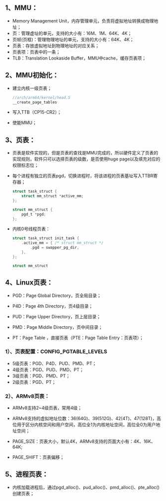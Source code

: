 ## 1、MMU：

* Memory Management Unit，内存管理单元，负责将虚拟地址转换成物理地址；
* 页：管理虚址的单元，支持的大小有：16M、1M、64K、4K；
* 页帧(页框)：管理物理地址的单元，支持的大小有：64K、4K；
* 页表：存放虚拟地址到物理地址的对应关系；
* 页表项：页表中的一条；
* TLB：Translation Lookaside Buffer，MMU中cache，缓存页表项；

## 2、MMU初始化：

* 建立内核一级页表；

  ```c
  //arch/arm64/kernel/head.S
  __create_page_tables
  ```

* 写入TTB（CP15-CR2）；

* 使能MMU；

## 3、页表：

* 页表是软件实现的，但是页表的查找是MMU完成的，所以硬件定义了页表的实现规则，软件只可以选择页表的级数，是否使用huge page以及填充对应的权限标志位；

* 每个进程有独立的页表pgd，切换进程时，将该进程的页表基址写入TTBR寄存器；

  ```c
  struct task_struct {
      struct mm_struct *active_mm;
  };
  
  struct mm_struct {
      pgd_t *pgd;
  };
  ```

* 内核0号线程页表：

  ```c
  struct task_struct init_task {
      .active_mm = { /* struct mm_struct */
          .pgd = swapper_pg_dir,
      },
  };
  
  struct mm_struct 
  ```

  

## 4、Linux页表：

* PGD：Page Global Directory，页全局目录；

* P4D：Page 4th Directory，页4级目录；

* PUD：Page Upper Directory，页上层目录；

* PMD：Page Middle Directory，页中间目录；

* PT：Page Table ，直接页表（PTE：Page Table Entry：页表项）；

### 1）、页表配置：CONFIG_PGTABLE_LEVELS

* 5级页表：PGD、P4D、PUD、PMD、PT；
* 4级页表：PGD、PUD、PMD、PT；
* 3级页表：PGD、PMD、PT；
* 2级页表：PGD、PT；

### 2）、ARMv8页表：

* ARMv8支持2~4级页表，常用4级；

* ARMv8支持的虚拟地址位数：36(64G)、39(512G)、42(4T)、47(128T)，高位用于区分内核空间和用户空间，高位全1为内核地址空间，高位全0为用户地址空间；

* PAGE_SIZE：页表大小，默认4K，ARMv8支持的页面大小有：4K、16K、64K;

* PAGE_SHIFT：页表偏移；

## 5、进程页表：

* 内核加载进程后，通过pgd_alloc()、pud_alloc()、pmd_alloc()、pte_alloc()创建页表；